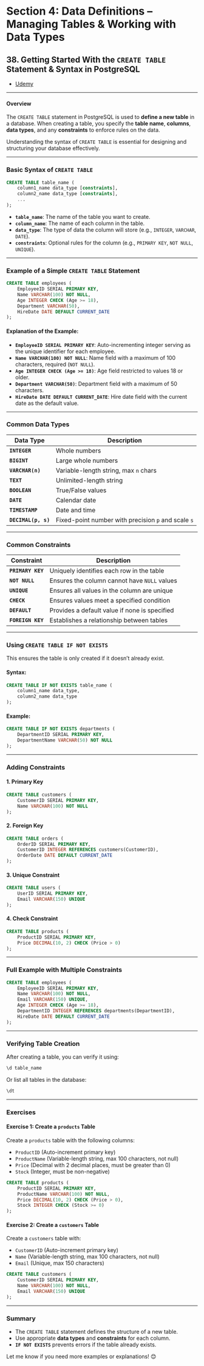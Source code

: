 # **Section 4: Data Definitions – Managing Tables & Working with Data Types**

## **38. Getting Started With the `CREATE TABLE` Statement & Syntax in PostgreSQL**

- [Udemy](https://www.udemy.com/course/sql-the-complete-developers-guide-mysql-postgresql/learn/lecture/28614018#overview)

---

#### **Overview**

The `CREATE TABLE` statement in PostgreSQL is used to **define a new table** in a database. When creating a table, you specify the **table name**, **columns**, **data types**, and any **constraints** to enforce rules on the data.

Understanding the syntax of `CREATE TABLE` is essential for designing and structuring your database effectively.

---

### **Basic Syntax of `CREATE TABLE`**

```sql
CREATE TABLE table_name (
    column1_name data_type [constraints],
    column2_name data_type [constraints],
    ...
);
```

- **`table_name`**: The name of the table you want to create.
- **`column_name`**: The name of each column in the table.
- **`data_type`**: The type of data the column will store (e.g., `INTEGER`, `VARCHAR`, `DATE`).
- **`constraints`**: Optional rules for the column (e.g., `PRIMARY KEY`, `NOT NULL`, `UNIQUE`).

---

### **Example of a Simple `CREATE TABLE` Statement**

```sql
CREATE TABLE employees (
    EmployeeID SERIAL PRIMARY KEY,
    Name VARCHAR(100) NOT NULL,
    Age INTEGER CHECK (Age >= 18),
    Department VARCHAR(50),
    HireDate DATE DEFAULT CURRENT_DATE
);
```

#### **Explanation of the Example**:

- **`EmployeeID SERIAL PRIMARY KEY`**: Auto-incrementing integer serving as the unique identifier for each employee.
- **`Name VARCHAR(100) NOT NULL`**: Name field with a maximum of 100 characters, required (`NOT NULL`).
- **`Age INTEGER CHECK (Age >= 18)`**: Age field restricted to values 18 or older.
- **`Department VARCHAR(50)`**: Department field with a maximum of 50 characters.
- **`HireDate DATE DEFAULT CURRENT_DATE`**: Hire date field with the current date as the default value.

---

### **Common Data Types**

| **Data Type**       | **Description**                                     |
| ------------------- | --------------------------------------------------- |
| **`INTEGER`**       | Whole numbers                                       |
| **`BIGINT`**        | Large whole numbers                                 |
| **`VARCHAR(n)`**    | Variable-length string, max `n` chars               |
| **`TEXT`**          | Unlimited-length string                             |
| **`BOOLEAN`**       | True/False values                                   |
| **`DATE`**          | Calendar date                                       |
| **`TIMESTAMP`**     | Date and time                                       |
| **`DECIMAL(p, s)`** | Fixed-point number with precision `p` and scale `s` |

---

### **Common Constraints**

| **Constraint**    | **Description**                               |
| ----------------- | --------------------------------------------- |
| **`PRIMARY KEY`** | Uniquely identifies each row in the table     |
| **`NOT NULL`**    | Ensures the column cannot have `NULL` values  |
| **`UNIQUE`**      | Ensures all values in the column are unique   |
| **`CHECK`**       | Ensures values meet a specified condition     |
| **`DEFAULT`**     | Provides a default value if none is specified |
| **`FOREIGN KEY`** | Establishes a relationship between tables     |

---

### **Using `CREATE TABLE IF NOT EXISTS`**

This ensures the table is only created if it doesn’t already exist.

#### **Syntax**:

```sql
CREATE TABLE IF NOT EXISTS table_name (
    column1_name data_type,
    column2_name data_type
);
```

#### **Example**:

```sql
CREATE TABLE IF NOT EXISTS departments (
    DepartmentID SERIAL PRIMARY KEY,
    DepartmentName VARCHAR(50) NOT NULL
);
```

---

### **Adding Constraints**

#### **1. Primary Key**

```sql
CREATE TABLE customers (
    CustomerID SERIAL PRIMARY KEY,
    Name VARCHAR(100) NOT NULL
);
```

#### **2. Foreign Key**

```sql
CREATE TABLE orders (
    OrderID SERIAL PRIMARY KEY,
    CustomerID INTEGER REFERENCES customers(CustomerID),
    OrderDate DATE DEFAULT CURRENT_DATE
);
```

#### **3. Unique Constraint**

```sql
CREATE TABLE users (
    UserID SERIAL PRIMARY KEY,
    Email VARCHAR(150) UNIQUE
);
```

#### **4. Check Constraint**

```sql
CREATE TABLE products (
    ProductID SERIAL PRIMARY KEY,
    Price DECIMAL(10, 2) CHECK (Price > 0)
);
```

---

### **Full Example with Multiple Constraints**

```sql
CREATE TABLE employees (
    EmployeeID SERIAL PRIMARY KEY,
    Name VARCHAR(100) NOT NULL,
    Email VARCHAR(150) UNIQUE,
    Age INTEGER CHECK (Age >= 18),
    DepartmentID INTEGER REFERENCES departments(DepartmentID),
    HireDate DATE DEFAULT CURRENT_DATE
);
```

---

### **Verifying Table Creation**

After creating a table, you can verify it using:

```sql
\d table_name
```

Or list all tables in the database:

```sql
\dt
```

---

### **Exercises**

#### **Exercise 1: Create a `products` Table**

Create a `products` table with the following columns:

- `ProductID` (Auto-increment primary key)
- `ProductName` (Variable-length string, max 100 characters, not null)
- `Price` (Decimal with 2 decimal places, must be greater than 0)
- `Stock` (Integer, must be non-negative)

```sql
CREATE TABLE products (
    ProductID SERIAL PRIMARY KEY,
    ProductName VARCHAR(100) NOT NULL,
    Price DECIMAL(10, 2) CHECK (Price > 0),
    Stock INTEGER CHECK (Stock >= 0)
);
```

#### **Exercise 2: Create a `customers` Table**

Create a `customers` table with:

- `CustomerID` (Auto-increment primary key)
- `Name` (Variable-length string, max 100 characters, not null)
- `Email` (Unique, max 150 characters)

```sql
CREATE TABLE customers (
    CustomerID SERIAL PRIMARY KEY,
    Name VARCHAR(100) NOT NULL,
    Email VARCHAR(150) UNIQUE
);
```

---

### **Summary**

- The `CREATE TABLE` statement defines the structure of a new table.
- Use appropriate **data types** and **constraints** for each column.
- **`IF NOT EXISTS`** prevents errors if the table already exists.

Let me know if you need more examples or explanations! 😊
